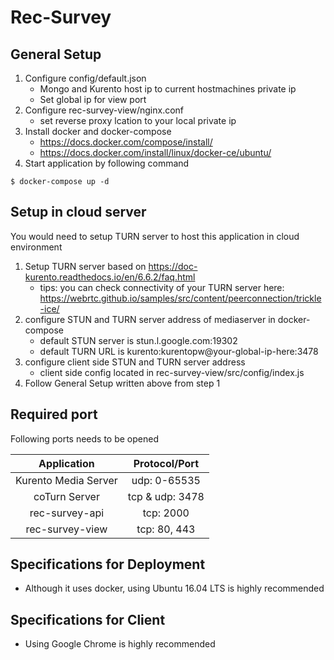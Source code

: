 # Rec-Survey

## General Setup
1. Configure config/default.json
    - Mongo and Kurento host ip to current hostmachines private ip
    - Set global ip for view port 
2. Configure rec-survey-view/nginx.conf
    - set reverse proxy lcation to your local private ip
3. Install docker and docker-compose
    - https://docs.docker.com/compose/install/
    - https://docs.docker.com/install/linux/docker-ce/ubuntu/
4. Start application by following command

```
$ docker-compose up -d
```

## Setup in cloud server
You would need to setup TURN server to host this application in cloud environment  
1. Setup TURN server based on https://doc-kurento.readthedocs.io/en/6.6.2/faq.html
    - tips: you can check connectivity of your TURN server here: https://webrtc.github.io/samples/src/content/peerconnection/trickle-ice/
2. configure STUN and TURN server address of mediaserver in docker-compose
    - default STUN server is stun.l.google.com:19302
    - default TURN URL is kurento:kurentopw@your-global-ip-here:3478
3. configure client side STUN and TURN server address
    - client side config located in rec-survey-view/src/config/index.js
4. Follow General Setup written above from step 1

## Required port
Following ports needs to be opened  

|Application         |Protocol/Port  |
|:------------------:|:-------------:|
|Kurento Media Server|udp: 0-65535   |
|coTurn Server       |tcp & udp: 3478|
|rec-survey-api      |tcp: 2000      |
|rec-survey-view     |tcp: 80, 443   |

## Specifications for Deployment
- Although it uses docker, using Ubuntu 16.04 LTS is highly recommended

## Specifications for Client
- Using Google Chrome is highly recommended
